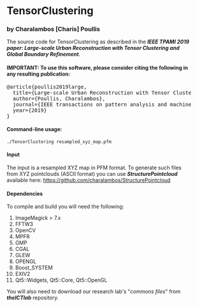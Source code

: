 # TensorClustering
### by Charalambos [Charis] Poullis

The source code for TensorClustering as described in the _**IEEE TPAMI 2019 paper: Large-scale Urban Reconstruction with Tensor Clustering and Global Boundary Refinement**_.

#### IMPORTANT: To use this software, please consider citing the following in any resulting publication:

<pre>
@article{poullis2019large,
  title={Large-scale Urban Reconstruction with Tensor Clustering and Global Boundary Refinement},
  author={Poullis, Charalambos},
  journal={IEEE transactions on pattern analysis and machine intelligence},
  year={2019}
}
</pre>

#### Command-line usage:
`./TensorClustering resampled_xyz_map.pfm`

#### Input
The input is a resampled XYZ map in PFM format. To generate such files from XYZ pointclouds (ASCII format) you can use  _**StructurePointcloud**_ available here: https://github.com/charalambos/StructurePointcloud

#### Dependencies
To compile and build you will need the following:
1. ImageMagick > 7.x
2. FFTW3
3. OpenCV
4. MPFR  
5. GMP
6. CGAL
7. GLEW
8. OPENGL
9. Boost_SYSTEM
10. EXIV2
11. Qt5::Widgets, Qt5::Core, Qt5::OpenGL

You will also need to download our research lab's "_commons files_" from _**theICTlab**_ repository. 

